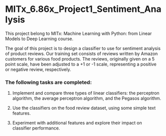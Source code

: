 # MITx_6.86x_Project1_Sentiment_Analysis
This project belong to MITx: Machine Learning with Python: from Linear Models to Deep Learning course.

The goal of this project is to design a classifier to use for sentiment analysis of product reviews. Our training set consists of reviews written by Amazon customers for various food products. The reviews, originally given on a 5 point scale, have been adjusted to a +1 or -1 scale, representing a positive or negative review, respectively.

### The following tasks are completed:
1. Implement and compare three types of linear classifiers: the perceptron algorithm, the average perceptron algorithm, and the Pegasos algorithm.

2. Use the classifiers on the food review dataset, using some simple text features.

3. Experiment with additional features and explore their impact on classifier performance.